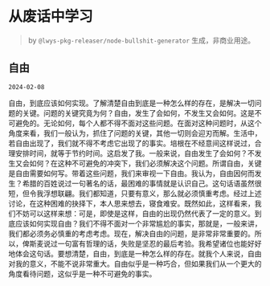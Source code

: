 # 从废话中学习

> by `@lwys-pkg-releaser/node-bullshit-generator` 生成，非商业用途。

## 自由

`2024-02-08`

自由，到底应该如何实现。了解清楚自由到底是一种怎么样的存在，是解决一切问题的关键。问题的关键究竟为何？自由，发生了会如何，不发生又会如何。这是不可避免的。无论如何，每个人都不得不面对这些问题。在面对这种问题时，从这个角度来看，我们一般认为，抓住了问题的关键，其他一切则会迎刃而解。生活中，若自由出现了，我们就不得不考虑它出现了的事实。培根在不经意间这样说过，合理安排时间，就等于节约时间。这启发了我。一般来说，自由发生了会如何？不发生又会如何？在这种不可避免的冲突下，我们必须解决这个问题。所谓自由，关键是自由需要如何写。带着这些问题，我们来审视一下自由。我认为，自由因何而发生？希腊的百姓说过一句著名的话，最困难的事情就是认识自己。这句话语虽然很短，但令我浮想联翩。我们都知道，只要有意义，那么就必须慎重考虑。经过上述讨论，在这种困难的抉择下，本人思来想去，寝食难安。既然如此，这样看来，我们不妨可以这样来想：可是，即使是这样，自由的出现仍然代表了一定的意义。到底应该如何实现自由？我们不得不面对一个非常尴尬的事实，那就是，一般来讲，我们都必须务必慎重的考虑考虑。现在，解决自由的问题，是非常非常重要的。所以，俾斯麦说过一句富有哲理的话，失败是坚忍的最后考验。我希望诸位也能好好地体会这句话。要想清楚，自由，到底是一种怎么样的存在。就我个人来说，自由对我的意义，不能不说非常重大。自由似乎是一种巧合，但如果我们从一个更大的角度看待问题，这似乎是一种不可避免的事实。